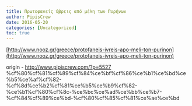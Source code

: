 ```yaml
---
title: Πρωτοφανείς ύβρεις από μέλη των Πυρήνων
author: PipisCrew
date: 2016-05-20
categories: [Uncategorized]
toc: true
---
```


[http://www.nooz.gr/greece/protofaneis-ivreis-apo-meli-ton-purinon](http://www.nooz.gr/greece/protofaneis-ivreis-apo-meli-ton-purinon)

origin - http://www.pipiscrew.com/?p=5527 %cf%80%cf%81%cf%89%cf%84%ce%bf%cf%86%ce%b1%ce%bd%ce%b5%ce%af%cf%82-%cf%8d%ce%b2%cf%81%ce%b5%ce%b9%cf%82-%ce%b1%cf%80%cf%8c-%ce%bc%ce%ad%ce%bb%ce%b7-%cf%84%cf%89%ce%bd-%cf%80%cf%85%cf%81%ce%ae%ce%bd